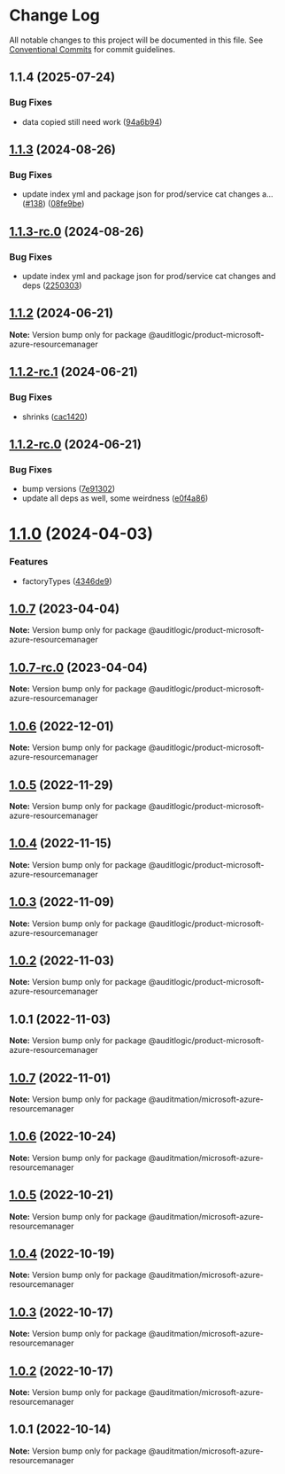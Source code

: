 # Change Log

All notable changes to this project will be documented in this file.
See [Conventional Commits](https://conventionalcommits.org) for commit guidelines.

## 1.1.4 (2025-07-24)


### Bug Fixes

* data copied still need work ([94a6b94](https://github.com/zerobias-org/product/commit/94a6b942fb0516367548599d739529536132755a))





## [1.1.3](https://github.com/auditlogic/product/compare/@auditlogic/product-microsoft-azure-resourcemanager@1.1.2...@auditlogic/product-microsoft-azure-resourcemanager@1.1.3) (2024-08-26)


### Bug Fixes

* update index yml and package json for prod/service cat changes a… ([#138](https://github.com/auditlogic/product/issues/138)) ([08fe9be](https://github.com/auditlogic/product/commit/08fe9beb1c8457462a19bc69caa02e6212d97e1a))





## [1.1.3-rc.0](https://github.com/auditlogic/product/compare/@auditlogic/product-microsoft-azure-resourcemanager@1.1.2...@auditlogic/product-microsoft-azure-resourcemanager@1.1.3-rc.0) (2024-08-26)


### Bug Fixes

* update index yml and package json for prod/service cat changes and deps ([2250303](https://github.com/auditlogic/product/commit/225030363a363608240135b7ebed386b28f01e4b))





## [1.1.2](https://github.com/auditlogic/product/compare/@auditlogic/product-microsoft-azure-resourcemanager@1.1.2-rc.1...@auditlogic/product-microsoft-azure-resourcemanager@1.1.2) (2024-06-21)

**Note:** Version bump only for package @auditlogic/product-microsoft-azure-resourcemanager





## [1.1.2-rc.1](https://github.com/auditlogic/product/compare/@auditlogic/product-microsoft-azure-resourcemanager@1.1.2-rc.0...@auditlogic/product-microsoft-azure-resourcemanager@1.1.2-rc.1) (2024-06-21)


### Bug Fixes

* shrinks ([cac1420](https://github.com/auditlogic/product/commit/cac14200fefcd8183ab69fe89a47bd3f70f563e9))





## [1.1.2-rc.0](https://github.com/auditlogic/product/compare/@auditlogic/product-microsoft-azure-resourcemanager@1.1.0...@auditlogic/product-microsoft-azure-resourcemanager@1.1.2-rc.0) (2024-06-21)


### Bug Fixes

* bump versions ([7e91302](https://github.com/auditlogic/product/commit/7e913023b8b312150ed7762c32fbbe616be71de5))
* update all deps as well, some weirdness ([e0f4a86](https://github.com/auditlogic/product/commit/e0f4a864714e2d3de6bbf3da014d5312fe53be2f))





# [1.1.0](https://github.com/auditlogic/product/compare/@auditlogic/product-microsoft-azure-resourcemanager@1.0.7...@auditlogic/product-microsoft-azure-resourcemanager@1.1.0) (2024-04-03)


### Features

* factoryTypes ([4346de9](https://github.com/auditlogic/product/commit/4346de92693aee892fccf725338ffc7b80ab182b))





## [1.0.7](https://github.com/auditlogic/product/compare/@auditlogic/product-microsoft-azure-resourcemanager@1.0.6...@auditlogic/product-microsoft-azure-resourcemanager@1.0.7) (2023-04-04)

**Note:** Version bump only for package @auditlogic/product-microsoft-azure-resourcemanager





## [1.0.7-rc.0](https://github.com/auditlogic/product/compare/@auditlogic/product-microsoft-azure-resourcemanager@1.0.6...@auditlogic/product-microsoft-azure-resourcemanager@1.0.7-rc.0) (2023-04-04)

**Note:** Version bump only for package @auditlogic/product-microsoft-azure-resourcemanager





## [1.0.6](https://github.com/auditlogic/product/compare/@auditlogic/product-microsoft-azure-resourcemanager@1.0.5...@auditlogic/product-microsoft-azure-resourcemanager@1.0.6) (2022-12-01)

**Note:** Version bump only for package @auditlogic/product-microsoft-azure-resourcemanager





## [1.0.5](https://github.com/auditlogic/product/compare/@auditlogic/product-microsoft-azure-resourcemanager@1.0.4...@auditlogic/product-microsoft-azure-resourcemanager@1.0.5) (2022-11-29)

**Note:** Version bump only for package @auditlogic/product-microsoft-azure-resourcemanager





## [1.0.4](https://github.com/auditlogic/product/compare/@auditlogic/product-microsoft-azure-resourcemanager@1.0.3...@auditlogic/product-microsoft-azure-resourcemanager@1.0.4) (2022-11-15)

**Note:** Version bump only for package @auditlogic/product-microsoft-azure-resourcemanager





## [1.0.3](https://github.com/auditlogic/product/compare/@auditlogic/product-microsoft-azure-resourcemanager@1.0.2...@auditlogic/product-microsoft-azure-resourcemanager@1.0.3) (2022-11-09)

**Note:** Version bump only for package @auditlogic/product-microsoft-azure-resourcemanager





## [1.0.2](https://github.com/auditlogic/product/compare/@auditlogic/product-microsoft-azure-resourcemanager@1.0.1...@auditlogic/product-microsoft-azure-resourcemanager@1.0.2) (2022-11-03)

**Note:** Version bump only for package @auditlogic/product-microsoft-azure-resourcemanager





## 1.0.1 (2022-11-03)

**Note:** Version bump only for package @auditlogic/product-microsoft-azure-resourcemanager





## [1.0.7](https://github.com/auditmation/store-content/compare/@auditmation/microsoft-azure-resourcemanager@1.0.6...@auditmation/microsoft-azure-resourcemanager@1.0.7) (2022-11-01)

**Note:** Version bump only for package @auditmation/microsoft-azure-resourcemanager





## [1.0.6](https://github.com/auditmation/store-content/compare/@auditmation/microsoft-azure-resourcemanager@1.0.5...@auditmation/microsoft-azure-resourcemanager@1.0.6) (2022-10-24)

**Note:** Version bump only for package @auditmation/microsoft-azure-resourcemanager





## [1.0.5](https://github.com/auditmation/store-content/compare/@auditmation/microsoft-azure-resourcemanager@1.0.4...@auditmation/microsoft-azure-resourcemanager@1.0.5) (2022-10-21)

**Note:** Version bump only for package @auditmation/microsoft-azure-resourcemanager





## [1.0.4](https://github.com/auditmation/store-content/compare/@auditmation/microsoft-azure-resourcemanager@1.0.3...@auditmation/microsoft-azure-resourcemanager@1.0.4) (2022-10-19)

**Note:** Version bump only for package @auditmation/microsoft-azure-resourcemanager





## [1.0.3](https://github.com/auditmation/store-content/compare/@auditmation/microsoft-azure-resourcemanager@1.0.2...@auditmation/microsoft-azure-resourcemanager@1.0.3) (2022-10-17)

**Note:** Version bump only for package @auditmation/microsoft-azure-resourcemanager





## [1.0.2](https://github.com/auditmation/store-content/compare/@auditmation/microsoft-azure-resourcemanager@1.0.1...@auditmation/microsoft-azure-resourcemanager@1.0.2) (2022-10-17)

**Note:** Version bump only for package @auditmation/microsoft-azure-resourcemanager





## 1.0.1 (2022-10-14)

**Note:** Version bump only for package @auditmation/microsoft-azure-resourcemanager
